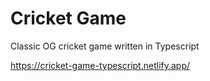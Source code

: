 # Cricket Game

Classic OG cricket game written in Typescript

https://cricket-game-typescript.netlify.app/
